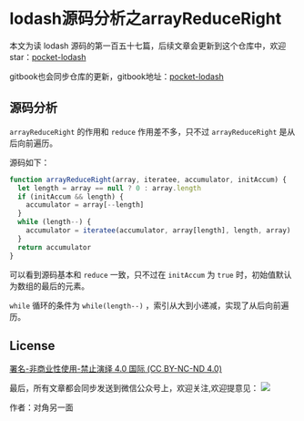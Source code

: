 # lodash源码分析之arrayReduceRight

本文为读 lodash 源码的第一百五十七篇，后续文章会更新到这个仓库中，欢迎 star：[pocket-lodash](https://github.com/yeyuqiudeng/pocket-lodash)

gitbook也会同步仓库的更新，gitbook地址：[pocket-lodash](https://www.gitbook.com/book/yeyuqiudeng/pocket-lodash/details)

## 源码分析

`arrayReduceRight` 的作用和 `reduce` 作用差不多，只不过 `arrayReduceRight` 是从后向前遍历。

源码如下：

```javascript
function arrayReduceRight(array, iteratee, accumulator, initAccum) {
  let length = array == null ? 0 : array.length
  if (initAccum && length) {
    accumulator = array[--length]
  }
  while (length--) {
    accumulator = iteratee(accumulator, array[length], length, array)
  }
  return accumulator
}
```

可以看到源码基本和 `reduce` 一致，只不过在 `initAccum` 为 `true` 时，初始值默认为数组的最后的元素。

`while` 循环的条件为 `while(length--)` ，索引从大到小递减，实现了从后向前遍历。

## License

[署名-非商业性使用-禁止演绎 4.0 国际 (CC BY-NC-ND 4.0)](http://creativecommons.org/licenses/by-nc-nd/4.0/)

最后，所有文章都会同步发送到微信公众号上，欢迎关注,欢迎提意见：  ![](https://raw.githubusercontent.com/yeyuqiudeng/resource/master/images/qrcode_front-end-article.jpg) 

作者：对角另一面 